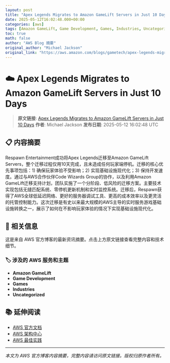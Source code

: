 ```yaml
---
layout: post
title: "Apex Legends Migrates to Amazon GameLift Servers in Just 10 Days"
date: 2025-05-12T16:02:48.000+00:00
categories: [aws]
tags: [Amazon GameLift, Game Development, Games, Industries, Uncategorized]
toc: true
math: false
author: "AWS Blog 摘要"
original_author: "Michael Jackson"
original_link: "https://aws.amazon.com/blogs/gametech/apex-legends-migrates-to-amazon-gamelift-servers-in-just-10-days/"
---
```


# ☁️ Apex Legends Migrates to Amazon GameLift Servers in Just 10 Days

> **原文链接**: [Apex Legends Migrates to Amazon GameLift Servers in Just 10 Days](https://aws.amazon.com/blogs/gametech/apex-legends-migrates-to-amazon-gamelift-servers-in-just-10-days/)
> **作者**: Michael Jackson
> **发布日期**: 2025-05-12 16:02:48 UTC

## 📋 内容摘要

Respawn Entertainment成功将Apex Legends迁移至Amazon GameLift Servers，整个迁移过程仅用10天完成，且未造成任何玩家端停机。迁移的核心优先事项包括：1) 确保玩家体验不受影响；2) 实现基础设施现代化；3) 保持开发速度。通过与AWS合作伙伴Code Wizards Group的协作，以及利用Amazon GameLift迁移支持计划，团队实施了一个分阶段、低风险的迁移方案。主要技术实现包括无缝匹配系统、零停机更新机制和实时监控系统。迁移后，Respawn获得了AWS全球低延迟网络、更好的服务器调试工具、更高的成本效率以及更灵活的托管控制能力。这次迁移是有史以来最大规模的AWS主导的实时服务游戏基础设施转换之一，展示了如何在不影响玩家体验的情况下实现基础设施现代化。

## 🔗 相关信息

这是来自 AWS 官方博客的最新资讯摘要。点击上方原文链接查看完整内容和技术细节。

### 🏷️ 涉及的 AWS 服务和主题

- **Amazon GameLift**
- **Game Development**
- **Games**
- **Industries**
- **Uncategorized**

## 📚 延伸阅读

- [AWS 官方文档](https://docs.aws.amazon.com/)
- [AWS 架构中心](https://aws.amazon.com/architecture/)
- [AWS 最佳实践](https://aws.amazon.com/architecture/well-architected/)

---

*本文为 AWS 官方博客内容摘要，完整内容请访问原文链接。版权归原作者所有。*